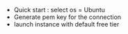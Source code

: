 - Quick start : select os = Ubuntu
- Generate pem key for the connection
- launch instance with default free tier 
